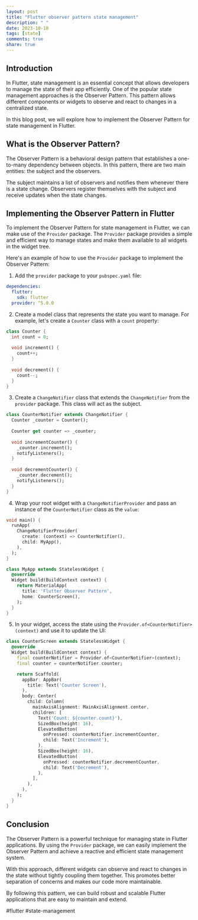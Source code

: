 ```yaml
---
layout: post
title: "Flutter observer pattern state management"
description: " "
date: 2023-10-10
tags: [state]
comments: true
share: true
---
```


## Introduction
In Flutter, state management is an essential concept that allows developers to manage the state of their app efficiently. One of the popular state management approaches is the Observer Pattern. This pattern allows different components or widgets to observe and react to changes in a centralized state.

In this blog post, we will explore how to implement the Observer Pattern for state management in Flutter.

## What is the Observer Pattern?
The Observer Pattern is a behavioral design pattern that establishes a one-to-many dependency between objects. In this pattern, there are two main entities: the subject and the observers.

The subject maintains a list of observers and notifies them whenever there is a state change. Observers register themselves with the subject and receive updates when the state changes.

## Implementing the Observer Pattern in Flutter

To implement the Observer Pattern for state management in Flutter, we can make use of the `Provider` package. The `Provider` package provides a simple and efficient way to manage states and make them available to all widgets in the widget tree.

Here's an example of how to use the `Provider` package to implement the Observer Pattern:

1. Add the `provider` package to your `pubspec.yaml` file:
```yaml
dependencies:
  flutter:
    sdk: flutter
  provider: ^5.0.0
```

2. Create a model class that represents the state you want to manage. For example, let's create a `Counter` class with a `count` property:
```dart
class Counter {
  int count = 0;
  
  void increment() {
    count++;
  }
  
  void decrement() {
    count--;
  }
}
```

3. Create a `ChangeNotifier` class that extends the `ChangeNotifier` from the `provider` package. This class will act as the subject.
```dart
class CounterNotifier extends ChangeNotifier {
  Counter _counter = Counter();
  
  Counter get counter => _counter;
  
  void incrementCounter() {
    _counter.increment();
    notifyListeners();
  }
  
  void decrementCounter() {
    _counter.decrement();
    notifyListeners();
  }
}
```

4. Wrap your root widget with a `ChangeNotifierProvider` and pass an instance of the `CounterNotifier` class as the `value`:
```dart
void main() {
  runApp(
    ChangeNotifierProvider(
      create: (context) => CounterNotifier(),
      child: MyApp(),
    ),
  );
}

class MyApp extends StatelessWidget {
  @override
  Widget build(BuildContext context) {
    return MaterialApp(
      title: 'Flutter Observer Pattern',
      home: CounterScreen(),
    );
  }
}
```

5. In your widget, access the state using the `Provider.of<CounterNotifier>(context)` and use it to update the UI:
```dart
class CounterScreen extends StatelessWidget {
  @override
  Widget build(BuildContext context) {
    final counterNotifier = Provider.of<CounterNotifier>(context);
    final counter = counterNotifier.counter;

    return Scaffold(
      appBar: AppBar(
        title: Text('Counter Screen'),
      ),
      body: Center(
        child: Column(
          mainAxisAlignment: MainAxisAlignment.center,
          children: [
            Text('Count: ${counter.count}'),
            SizedBox(height: 16),
            ElevatedButton(
              onPressed: counterNotifier.incrementCounter,
              child: Text('Increment'),
            ),
            SizedBox(height: 16),
            ElevatedButton(
              onPressed: counterNotifier.decrementCounter,
              child: Text('Decrement'),
            ),
          ],
        ),
      ),
    );
  }
}
```

## Conclusion
The Observer Pattern is a powerful technique for managing state in Flutter applications. By using the `Provider` package, we can easily implement the Observer Pattern and achieve a reactive and efficient state management system.

With this approach, different widgets can observe and react to changes in the state without tightly coupling them together. This promotes better separation of concerns and makes our code more maintainable.

By following this pattern, we can build robust and scalable Flutter applications that are easy to maintain and extend.

#flutter #state-management